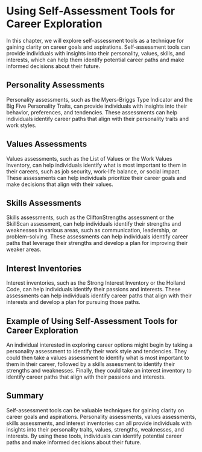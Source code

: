 Using Self-Assessment Tools for Career Exploration
======================================================================================================

In this chapter, we will explore self-assessment tools as a technique for gaining clarity on career goals and aspirations. Self-assessment tools can provide individuals with insights into their personality, values, skills, and interests, which can help them identify potential career paths and make informed decisions about their future.

Personality Assessments
-----------------------

Personality assessments, such as the Myers-Briggs Type Indicator and the Big Five Personality Traits, can provide individuals with insights into their behavior, preferences, and tendencies. These assessments can help individuals identify career paths that align with their personality traits and work styles.

Values Assessments
------------------

Values assessments, such as the List of Values or the Work Values Inventory, can help individuals identify what is most important to them in their careers, such as job security, work-life balance, or social impact. These assessments can help individuals prioritize their career goals and make decisions that align with their values.

Skills Assessments
------------------

Skills assessments, such as the CliftonStrengths assessment or the SkillScan assessment, can help individuals identify their strengths and weaknesses in various areas, such as communication, leadership, or problem-solving. These assessments can help individuals identify career paths that leverage their strengths and develop a plan for improving their weaker areas.

Interest Inventories
--------------------

Interest inventories, such as the Strong Interest Inventory or the Holland Code, can help individuals identify their passions and interests. These assessments can help individuals identify career paths that align with their interests and develop a plan for pursuing those paths.

Example of Using Self-Assessment Tools for Career Exploration
-------------------------------------------------------------

An individual interested in exploring career options might begin by taking a personality assessment to identify their work style and tendencies. They could then take a values assessment to identify what is most important to them in their career, followed by a skills assessment to identify their strengths and weaknesses. Finally, they could take an interest inventory to identify career paths that align with their passions and interests.

Summary
-------

Self-assessment tools can be valuable techniques for gaining clarity on career goals and aspirations. Personality assessments, values assessments, skills assessments, and interest inventories can all provide individuals with insights into their personality traits, values, strengths, weaknesses, and interests. By using these tools, individuals can identify potential career paths and make informed decisions about their future.
